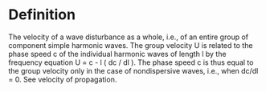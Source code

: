 # Definition

The velocity of a wave disturbance as a whole, i.e., of an entire group
of component simple harmonic waves. The group velocity U is related to
the phase speed c of the individual harmonic waves of length l by the
frequency equation U = c - l ( dc / dl ). The phase speed c is thus
equal to the group velocity only in the case of nondispersive waves,
i.e., when dc/dl = 0. See velocity of propagation.
